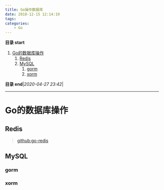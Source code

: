 ```yaml
---
title: Go操作数据库
date: 2018-12-15 12:14:19
tags: 
categories: 
    - Go
---
```


**目录 start**

1. [Go的数据库操作](#go的数据库操作)
    1. [Redis](#redis)
    1. [MySQL](#mysql)
        1. [gorm](#gorm)
        1. [xorm](#xorm)

**目录 end**|_2020-04-27 23:42_|
****************************************
# Go的数据库操作


## Redis
> [github:go-redis](https://github.com/go-redis/redis)

## MySQL
### gorm
### xorm
